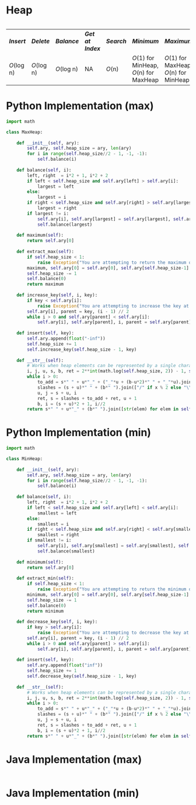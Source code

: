 # Heap
<table>
    <tr>
        <table>
            <tr>
                <td><strong><i>Insert</i></strong></td>
                <td><strong><i>Delete</i></strong></td>
                <td><strong><i>Balance</i></strong></td>
                <td><strong><i>Get at Index</i></strong></td>
                <td><strong><i>Search</i></strong></td>
                <td><strong><i>Minimum</i></strong></td>
                <td><strong><i>Maximum</i></strong></td>
                <td><strong><i>Space</i></strong></td>
            </tr>
            <tr>
                <td><i>O</i>(log n)</td>
                <td><i>O</i>(log n)</td>
                <td><i>O</i>(log n)</td>
                <td>NA</td>
                <td><i>O</i>(n)</td>
                <td><i>O</i>(1) for MinHeap, <i>O</i>(n) for MaxHeap</td>
                <td><i>O</i>(1) for MaxHeap, <i>O</i>(n) for MinHeap</td>
                <td><i>O</i>(n)</td>
            </tr>
        </table>
    </tr>
</table>

# Python Implementation (max)
``` python
import math

class MaxHeap:
    
    def __init__(self, ary):
        self.ary, self.heap_size = ary, len(ary)
        for i in range(self.heap_size//2 - 1, -1, -1):
            self.balance(i)
    
    def balance(self, i):
        left, right  = i*2 + 1, i*2 + 2
        if left < self.heap_size and self.ary[left] > self.ary[i]:
            largest = left
        else:
            largest = i
        if right < self.heap_size and self.ary[right] > self.ary[largest]:
            largest = right
        if largest != i:
            self.ary[i], self.ary[largest] = self.ary[largest], self.ary[i]
            self.balance(largest)
            
    def maximum(self):
        return self.ary[0]
    
    def extract_max(self):
        if self.heap_size < 1:
            raise Exception("You are attempting to return the maximum of an empty heap.")
        maximum, self.ary[0] = self.ary[0], self.ary[self.heap_size-1]
        self.heap_size -= 1
        self.balance(0)
        return maximum
    
    def increase_key(self, i, key):
        if key < self.ary[i]:
            raise Exception("You are attempting to increase the key at index " + str(i) + " with a smaller key value.")
        self.ary[i], parent = key, (i - 1) // 2
        while i > 0 and self.ary[parent] < self.ary[i]:
            self.ary[i], self.ary[parent], i, parent = self.ary[parent], self.ary[i], parent, (parent - 1) // 2
    
    def insert(self, key):
        self.ary.append(float("-inf"))
        self.heap_size += 1
        self.increase_key(self.heap_size - 1, key)
    
    def __str__(self):
        # Works when heap elements can be represented by a single character. Breaks for any heap element of len(str(elem)) > 1.
        i, j, u, s, b, ret = 2**int(math.log(self.heap_size, 2)) - 1, self.heap_size, 0, 0, 1, ""
        while i > 0:
            to_add = s*" " + u*"_" + ("_"*u + (b-u*2)*" " + "_"*u).join([str(e) for e in self.ary[i:j]]) + u*"_" + s*" " + "\n"
            slashes = (s + u)*" " + (b*" ").join(["/" if x % 2 else "\\" for x in range(i, j)]) + (s + u)*" " + "\n"
            u, j = s + u, i
            ret, s = slashes + to_add + ret, u + 1
            b, i = (s + u)*2 + 1, i//2
        return s*" " + u*"_" + (b*" ").join([str(elem) for elem in self.ary[i:j]]) + u*"_" + s*" " + "\n" + ret
```

# Python Implementation (min)
```python
import math

class MinHeap:
    
    def __init__(self, ary):
        self.ary, self.heap_size = ary, len(ary)
        for i in range(self.heap_size//2 - 1, -1, -1):
            self.balance(i)
    
    def balance(self, i):
        left, right  = i*2 + 1, i*2 + 2
        if left < self.heap_size and self.ary[left] < self.ary[i]:
            smallest = left
        else:
            smallest = i
        if right < self.heap_size and self.ary[right] < self.ary[smallest]:
            smallest = right
        if smallest != i:
            self.ary[i], self.ary[smallest] = self.ary[smallest], self.ary[i]
            self.balance(smallest)
            
    def minimum(self):
        return self.ary[0]
    
    def extract_min(self):
        if self.heap_size < 1:
            raise Exception("You are attempting to return the minimum of an empty heap.")
        minimum, self.ary[0] = self.ary[0], self.ary[self.heap_size-1]
        self.heap_size -= 1
        self.balance(0)
        return minimum
    
    def decrease_key(self, i, key):
        if key > self.ary[i]:
            raise Exception("You are attempting to decrease the key at index " + str(i) + " with a larger key value.")
        self.ary[i], parent = key, (i - 1) // 2
        while i > 0 and self.ary[parent] > self.ary[i]:
            self.ary[i], self.ary[parent], i, parent = self.ary[parent], self.ary[i], parent, (parent - 1) // 2
    
    def insert(self, key):
        self.ary.append(float("inf"))
        self.heap_size += 1
        self.decrease_key(self.heap_size - 1, key)
    
    def __str__(self):
        # Works when heap elements can be represented by a single character. Breaks for any heap element of len(str(elem)) > 1.
        i, j, u, s, b, ret = 2**int(math.log(self.heap_size, 2)) - 1, self.heap_size, 0, 0, 1, ""
        while i > 0:
            to_add = s*" " + u*"_" + ("_"*u + (b-u*2)*" " + "_"*u).join([str(e) for e in self.ary[i:j]]) + u*"_" + s*" " + "\n"
            slashes = (s + u)*" " + (b*" ").join(["/" if x % 2 else "\\" for x in range(i, j)]) + (s + u)*" " + "\n"
            u, j = s + u, i
            ret, s = slashes + to_add + ret, u + 1
            b, i = (s + u)*2 + 1, i//2
        return s*" " + u*"_" + (b*" ").join([str(elem) for elem in self.ary[i:j]]) + u*"_" + s*" " + "\n" + ret
```

# Java Implementation (max)
``` java

```

# Java Implementation (min)
``` java

```